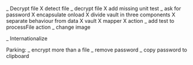 _ Decrypt file
  X detect file
  _ decrypt file
    X add missing unit test
    _ ask for password
      X encapsulate onload
      X divide vault in three components
      X separate behaviour from data
        X vault
        X mapper
        X action
      _ add test to processFile action
  _ change image

_ Internationalize

Parking:
  _ encrypt more than a file
  _ remove password
  _ copy password to clipboard



